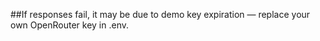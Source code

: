 ##If responses fail, it may be due to demo key expiration — replace your own OpenRouter key in .env.
